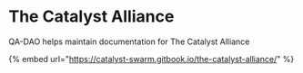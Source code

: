 # The Catalyst Alliance

QA-DAO helps maintain documentation for The Catalyst Alliance

{% embed url="https://catalyst-swarm.gitbook.io/the-catalyst-alliance/" %}



